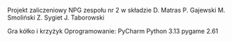 Projekt zaliczeniowy NPG zespołu nr 2 w składzie
D. Matras
P. Gajewski
M. Smoliński
Z. Sygiet
J. Taborowski


Gra kółko i krzyżyk
Oprogramowanie:
PyCharm
Python 3.13
pygame 2.61